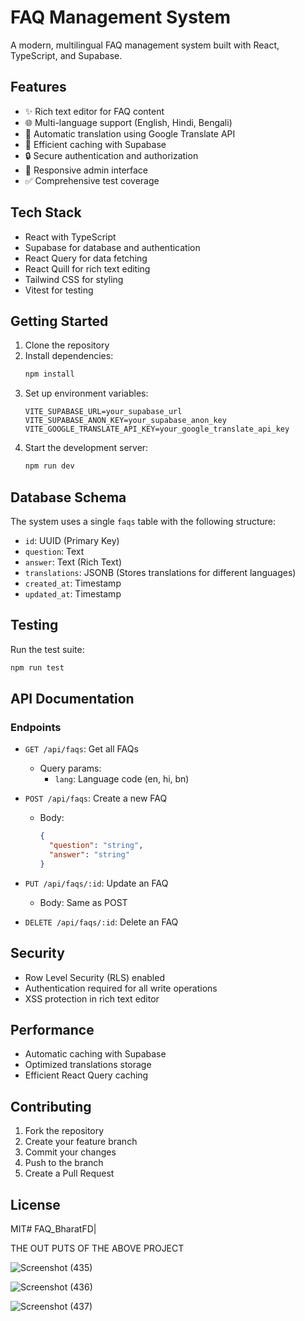 # FAQ Management System

A modern, multilingual FAQ management system built with React, TypeScript, and Supabase.

## Features

- ✨ Rich text editor for FAQ content
- 🌐 Multi-language support (English, Hindi, Bengali)
- 🚀 Automatic translation using Google Translate API
- 💾 Efficient caching with Supabase
- 🔒 Secure authentication and authorization
- 📱 Responsive admin interface
- ✅ Comprehensive test coverage

## Tech Stack

- React with TypeScript
- Supabase for database and authentication
- React Query for data fetching
- React Quill for rich text editing
- Tailwind CSS for styling
- Vitest for testing

## Getting Started

1. Clone the repository
2. Install dependencies:
   ```bash
   npm install
   ```
3. Set up environment variables:
   ```
   VITE_SUPABASE_URL=your_supabase_url
   VITE_SUPABASE_ANON_KEY=your_supabase_anon_key
   VITE_GOOGLE_TRANSLATE_API_KEY=your_google_translate_api_key
   ```
4. Start the development server:
   ```bash
   npm run dev
   ```

## Database Schema

The system uses a single `faqs` table with the following structure:

- `id`: UUID (Primary Key)
- `question`: Text
- `answer`: Text (Rich Text)
- `translations`: JSONB (Stores translations for different languages)
- `created_at`: Timestamp
- `updated_at`: Timestamp

## Testing

Run the test suite:

```bash
npm run test
```

## API Documentation

### Endpoints

- `GET /api/faqs`: Get all FAQs
  - Query params:
    - `lang`: Language code (en, hi, bn)

- `POST /api/faqs`: Create a new FAQ
  - Body:
    ```json
    {
      "question": "string",
      "answer": "string"
    }
    ```

- `PUT /api/faqs/:id`: Update an FAQ
  - Body: Same as POST

- `DELETE /api/faqs/:id`: Delete an FAQ

## Security

- Row Level Security (RLS) enabled
- Authentication required for all write operations
- XSS protection in rich text editor

## Performance

- Automatic caching with Supabase
- Optimized translations storage
- Efficient React Query caching

## Contributing

1. Fork the repository
2. Create your feature branch
3. Commit your changes
4. Push to the branch
5. Create a Pull Request

## License

MIT# FAQ_BharatFD|

THE OUT PUTS OF THE ABOVE PROJECT 

![Screenshot (435)](https://github.com/user-attachments/assets/2f5be573-ab57-4164-a4b7-f8d2843a9af5)

![Screenshot (436)](https://github.com/user-attachments/assets/a612b501-360f-4df5-a4dd-1cfdf0181b33)

![Screenshot (437)](https://github.com/user-attachments/assets/7d14ae12-0d85-4c1c-ae44-40ece359fb16)


